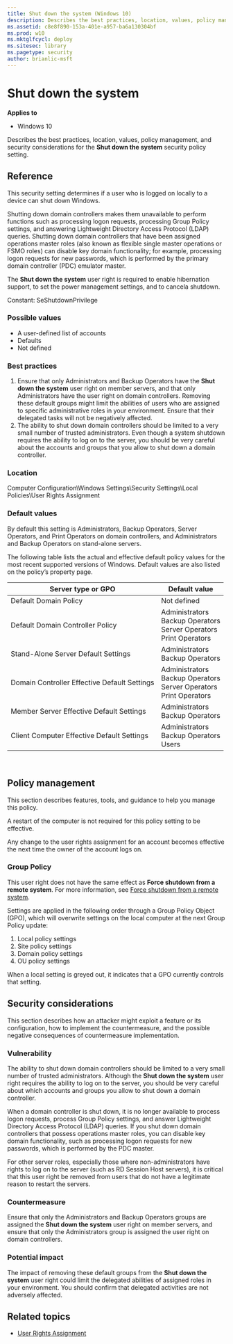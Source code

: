 ```yaml
---
title: Shut down the system (Windows 10)
description: Describes the best practices, location, values, policy management, and security considerations for the Shut down the system security policy setting.
ms.assetid: c8e8f890-153a-401e-a957-ba6a130304bf
ms.prod: w10
ms.mktglfcycl: deploy
ms.sitesec: library
ms.pagetype: security
author: brianlic-msft
---
```


# Shut down the system

**Applies to**
-   Windows 10

Describes the best practices, location, values, policy management, and security considerations for the **Shut down the system** security policy setting.

## Reference

This security setting determines if a user who is logged on locally to a device can shut down Windows.

Shutting down domain controllers makes them unavailable to perform functions such as processing logon requests, processing Group Policy settings, and answering Lightweight Directory Access Protocol (LDAP) queries. Shutting down domain controllers that have been assigned operations master roles (also known as flexible single master operations or FSMO roles) can disable key domain functionality; for example, processing logon requests for new passwords, which is performed by the primary domain controller (PDC) emulator master.

The **Shut down the system** user right is required to enable hibernation support, to set the power management settings, and to cancela shutdown.

Constant: SeShutdownPrivilege

### Possible values

-   A user-defined list of accounts
-   Defaults
-   Not defined

### Best practices

1.  Ensure that only Administrators and Backup Operators have the **Shut down the system** user right on member servers, and that only Administrators have the user right on domain controllers. Removing these default groups might limit the abilities of users who are assigned to specific administrative roles in your environment. Ensure that their delegated tasks will not be negatively affected.
2.  The ability to shut down domain controllers should be limited to a very small number of trusted administrators. Even though a system shutdown requires the ability to log on to the server, you should be very careful about the accounts and groups that you allow to shut down a domain controller.

### Location

Computer Configuration\\Windows Settings\\Security Settings\\Local Policies\\User Rights Assignment

### Default values

By default this setting is Administrators, Backup Operators, Server Operators, and Print Operators on domain controllers, and Administrators and Backup Operators on stand-alone servers.

The following table lists the actual and effective default policy values for the most recent supported versions of Windows. Default values are also listed on the policy’s property page.

| Server type or GPO | Default value |
| - | - |
| Default Domain Policy | Not defined| 
| Default Domain Controller Policy | Administrators<br/>Backup Operators<br/>Server Operators<br/>Print Operators| 
| Stand-Alone Server Default Settings | Administrators<br/>Backup Operators| 
| Domain Controller Effective Default Settings | Administrators<br/>Backup Operators<br/>Server Operators<br/>Print Operators| 
| Member Server Effective Default Settings | Administrators<br/>Backup Operators| 
| Client Computer Effective Default Settings | Administrators<br/>Backup Operators<br/>Users| 
 
## Policy management

This section describes features, tools, and guidance to help you manage this policy.

A restart of the computer is not required for this policy setting to be effective.

Any change to the user rights assignment for an account becomes effective the next time the owner of the account logs on.

### Group Policy

This user right does not have the same effect as **Force shutdown from a remote system**. For more information, see [Force shutdown from a remote system](force-shutdown-from-a-remote-system.md).

Settings are applied in the following order through a Group Policy Object (GPO), which will overwrite settings on the local computer at the next Group Policy update:

1.  Local policy settings
2.  Site policy settings
3.  Domain policy settings
4.  OU policy settings

When a local setting is greyed out, it indicates that a GPO currently controls that setting.

## Security considerations

This section describes how an attacker might exploit a feature or its configuration, how to implement the countermeasure, and the possible negative consequences of countermeasure implementation.

### Vulnerability

The ability to shut down domain controllers should be limited to a very small number of trusted administrators. Although the **Shut down the system** user right requires the ability to log on to the server, you should be very careful about which accounts and groups you allow to shut down a domain controller.

When a domain controller is shut down, it is no longer available to process logon requests, process Group Policy settings, and answer Lightweight Directory Access Protocol (LDAP) queries. If you shut down domain controllers that possess operations master roles, you can disable key domain functionality, such as processing logon requests for new passwords, which is performed by the PDC master.

For other server roles, especially those where non-administrators have rights to log on to the server (such as RD Session Host servers), it is critical that this user right be removed from users that do not have a legitimate reason to restart the servers.

### Countermeasure

Ensure that only the Administrators and Backup Operators groups are assigned the **Shut down the system** user right on member servers, and ensure that only the Administrators group is assigned the user right on domain controllers.

### Potential impact

The impact of removing these default groups from the **Shut down the system** user right could limit the delegated abilities of assigned roles in your environment. You should confirm that delegated activities are not adversely affected.

## Related topics

- [User Rights Assignment](user-rights-assignment.md)
